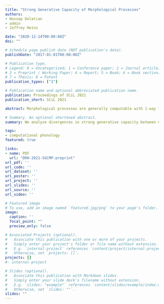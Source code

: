 ```yaml
---
title: "Strong Generative Capacity of Morphological Processes"
authors:
- Hossep Dolatian
- admin
- Jeffrey Heinz

date: "2020-12-14T00:00:00Z"
doi: ""

# Schedule page publish date (NOT publication's date).
publishDate: "2017-01-01T00:00:00Z"

# Publication type.
# Legend: 0 = Uncategorized; 1 = Conference paper; 2 = Journal article;
# 3 = Preprint / Working Paper; 4 = Report; 5 = Book; 6 = Book section;
# 7 = Thesis; 8 = Patent
publication_types: ["1"]

# Publication name and optional abbreviated publication name.
publication: Proceedings of SCiL 2021
publication_short: SCiL 2021

abstract: Morphological processes are generally computable with 1-way finite-state transducers. However, we show that 1-way transducers do not capture the strong generative capacity of certain morphological analyses for more complex processes, including mobile affixation, infixation, and partial reduplication. As diagnostics for strong generative capacity, we use origin semantics and order-preservation. These analyze the input-output correspondences generated by FSTs and their corresponding logical transductions. For some linguistic analyses of these complex processes, their strong generative capacity is matched by more expressive grammars, such as non-order-preserving transductions and their corresponding 2-way finite-state transducers.

# Summary. An optional shortened abstract.
summary: We analyze divergences in strong generative capacity between morphological processes that are equivalent in weak generative capacity.

tags:
- computational phonology
featured: true

links:
- name: PDF
  url: "DRH-2021-SGCMP-preprint"
url_pdf: ''
url_code: ''
url_dataset: ''
url_poster: ''
url_project: ''
url_slides: ''
url_source: ''
url_video: ''

# Featured image
# To use, add an image named `featured.jpg/png` to your page's folder.
image:
  caption: ''
  focal_point: ""
  preview_only: false

# Associated Projects (optional).
#   Associate this publication with one or more of your projects.
#   Simply enter your project's folder or file name without extension.
#   E.g. `internal-project` references `content/project/internal-project/index.md`.
#   Otherwise, set `projects: []`.
projects: []
#- internal-project

# Slides (optional).
#   Associate this publication with Markdown slides.
#   Simply enter your slide deck's filename without extension.
#   E.g. `slides: "example"` references `content/slides/example/index.md`.
#   Otherwise, set `slides: ""`.
slides: ""
---
```

